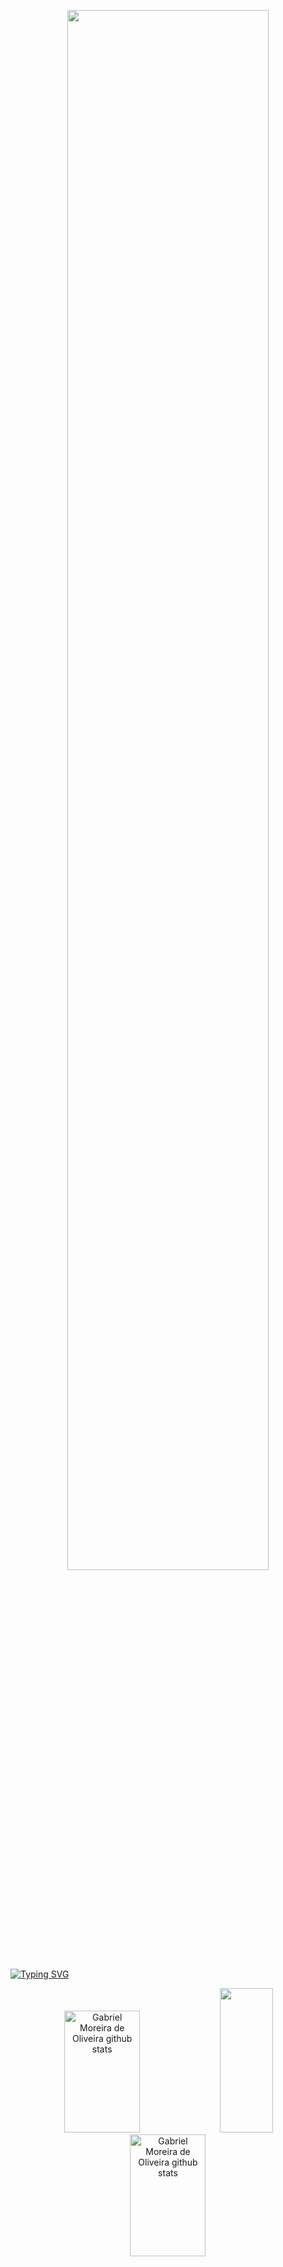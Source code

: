 <p align="center">
<img width=80% src="https://i.pinimg.com/originals/68/b0/33/68b033b016abe963244160296c2dae5c.png"/>
</p>

[![Typing SVG](https://readme-typing-svg.herokuapp.com?font=Segoe+UI&weight=600&size=30&duration=4000&pause=1000&color=61FFCA&center=true&vCenter=true&width=1000&lines=Welcome+to+Dhekki's+Profile)](https://git.io/typing-svg)


<div align="center">  
  <img width="49%" height="195px" src="https://github-readme-stats.vercel.app/api?username=Dhekki&show_icons=true&count_private=true&hide_border=true&theme=midnight-purple&text_color=61ffca" alt="Gabriel Moreira de Oliveira github stats" /> 
  <img width="41%" height="231px" src="https://github-readme-stats.vercel.app/api/top-langs/?username=Dhekki&layout=compact&hide_border=true&theme=midnight-purple&text_color=61ffca" />
</div>


<div align="center">  
  <img width="49%" height="195px" src="https://github-readme-stats.vercel.app/api/pin/?username=Dhekki&repo=ProjetosUnifacs&theme=midnight-purple&text_color=61ffca&border_color=000000" alt="Gabriel Moreira de Oliveira github stats" /> 
</div>




<!--

[![Readme Card](https://github-readme-stats.vercel.app/api/pin/?username=Dhekki&repo=ProjetosUnifacs&theme=midnight-purple&text_color=61ffca&border_color=000000)](https://github.com/Dhekki/github-readme-stats)


[![Typing SVG](https://readme-typing-svg.herokuapp.com/?color=7e3ace&size=35&center=true&vCenter=true&width=1000&lines=Welcome+to+Dhekki's+Profile)](https://git.io/typing-svg)


title_color=00bfbf&icon_color=00bfbf&text_color=c9d1d9&bg_color=0d1117
[![Dhekki's GitHub stats](https://github-readme-stats.vercel.app/api?username=Dhekki&count_private=true&show_icons=true&theme=midnight-purple&text_color=61ffca)](https://github.com/Dhekki/github-readme-stats)


<div align="center">  
  <img width="49%" height="195px" src="https://github-readme-stats.vercel.app/api?username=Dhekki&show_icons=true&count_private=true&hide_border=true&title_color=00bfbf&icon_color=00bfbf&text_color=c9d1d9&bg_color=0d1117" alt="Gabriel Moreira de Oliveira github stats" /> 
  <img width="41%" height="195px" src="https://github-readme-stats.vercel.app/api/top-langs/?username=Dhekki&layout=compact&hide_border=true&title_color=00bfbf&text_color=00bfbf&bg_color=0d1117" />
</div>

https://img.wattpad.com/75335500b26a43926c2b9b9d1a86f47113476b5a/68747470733a2f2f73332e616d617a6f6e6177732e636f6d2f776174747061642d6d656469612d736572766963652f53746f7279496d6167652f6734304331744352746b464157513d3d2d313233343136323632342e313666366434343536363131386337653737393032323031383335322e676966
-->
